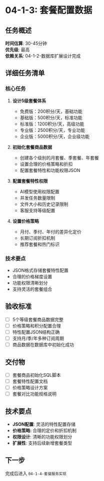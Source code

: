 # 04-1-3: 套餐配置数据

## 任务概述
**时间估算**: 30-45分钟  
**优先级**: 最高  
**依赖关系**: 04-1-2-数据库扩展设计完成

## 详细任务清单

### 核心任务
1. **设计5级套餐体系**
   - 免费版：200积分/天，基础功能
   - 基础版：500积分/天，标准功能
   - 标准版：1200积分/天，高级功能
   - 专业版：2500积分/天，专业功能
   - 企业版：5000积分/天，企业级功能

2. **初始化套餐商品数据**
   - 创建各个级别的月套餐、季套餐、年套餐
   - 设置合理的价格策略和折扣
   - 配置套餐特性和功能权限JSON

3. **配置套餐特性权限**
   - AI模型使用权限配置
   - 并发任务数量限制
   - 文件大小和历史记录限制
   - 客服支持等级配置

4. **设置价格策略**
   - 月付、季付、年付的差异化定价
   - 长期订阅折扣机制
   - 推荐套餐和热门标识

### 技术要点
- JSON格式存储套餐特性配置
- 合理的价格梯度设置
- 功能权限清晰划分
- 支持灵活的套餐组合

## 验收标准
- [ ] 5个等级套餐商品数据完整
- [ ] 价格策略和积分配置合理
- [ ] 特性配置JSON结构正确
- [ ] 支持月/季/年多种订阅周期
- [ ] 商品数据在数据库中初始化成功

## 交付物
- [ ] 套餐商品初始化SQL脚本
- [ ] 套餐特性配置文档
- [ ] 价格策略设计方案
- [ ] 套餐对比功能规格说明

## 技术要点
- **JSON配置**: 灵活的特性配置存储
- **价格策略**: 合理的定价和折扣机制
- **权限设计**: 清晰的功能权限划分
- **扩展性**: 支持后续新增套餐类型

## 下一步
完成后进入 `04-1-4-套餐服务实现`